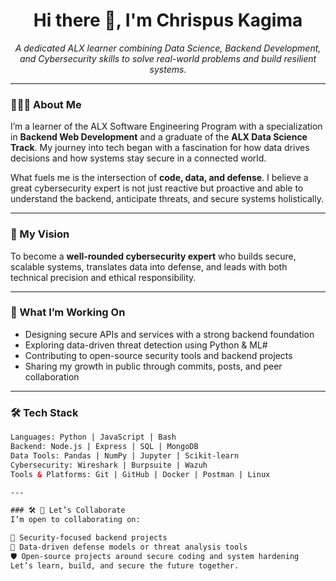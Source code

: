 <h1 align="center">Hi there 👋, I'm Chrispus Kagima</h1>

<p align="center">
  <em>A dedicated ALX learner combining Data Science, Backend Development, and Cybersecurity skills to solve real-world problems and build resilient systems.</em>
</p>

---

### 👨🏾‍💻 About Me

I’m a learner of the ALX Software Engineering Program with a specialization in **Backend Web Development** and a graduate of the **ALX Data Science Track**. My journey into tech began with a fascination for how data drives decisions and how systems stay secure in a connected world.

What fuels me is the intersection of **code, data, and defense**. I believe a great cybersecurity expert is not just reactive but proactive and able to understand the backend, anticipate threats, and secure systems holistically.

---

### 🎯 My Vision

To become a **well-rounded cybersecurity expert** who builds secure, scalable systems, translates data into defense, and leads with both technical precision and ethical responsibility.

---

### 🔧 What I’m Working On

- Designing secure APIs and services with a strong backend foundation
- Exploring data-driven threat detection using Python & ML#
- Contributing to open-source security tools and backend projects
- Sharing my growth in public through commits, posts, and peer collaboration

---

### 🛠 Tech Stack

```html
Languages: Python | JavaScript | Bash  
Backend: Node.js | Express | SQL | MongoDB  
Data Tools: Pandas | NumPy | Jupyter | Scikit-learn  
Cybersecurity: Wireshark | Burpsuite | Wazuh 
Tools & Platforms: Git | GitHub | Docker | Postman | Linux  

---

### 🛠 🚀 Let’s Collaborate
I’m open to collaborating on:

🔐 Security-focused backend projects
🧠 Data-driven defense models or threat analysis tools
🛡️ Open-source projects around secure coding and system hardening
Let’s learn, build, and secure the future together.

